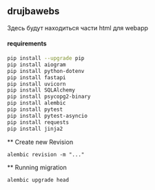 ## drujbawebs
Здесь будут находиться части html для webapp

#### requirements
```bash
pip install --upgrade pip
pip install aiogram
pip install python-dotenv
pip install fastapi
pip install uvicorn
pip install SQLAlchemy
pip install psycopg2-binary
pip install alembic
pip install pytest
pip install pytest-asyncio
pip install requests
pip install jinja2
```

** Create new Revision
```shell
alembic revision -m "..."
```
** Running migration
```shell
alembic upgrade head
```


    
    
